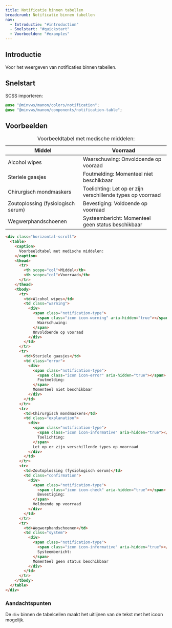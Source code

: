 ```yaml
---
title: Notificatie binnen tabellen
breadcrumb: Notificatie binnen tabellen
nav:
  - Introductie: "#introduction"
  - Snelstart: "#quickstart"
  - Voorbeelden: "#examples"
---
```


<h2 id="introduction">Introductie</h2>

Voor het weergeven van notificaties binnen tabellen.

<h2 id="quickstart">Snelstart</h2>

SCSS importeren:

```scss
@use "@minvws/manon/colors/notification";
@use "@minvws/manon/components/notification-table";
```

<h2 id="examples">Voorbeelden</h2>

<div class="horizontal-scroll">
  <table>
    <caption>Voorbeeldtabel met medische middelen: </caption>
    <thead>
      <tr>
        <th scope="col">Middel</th>
        <th scope="col">Voorraad</th>
      </tr>
    </thead>
    <tbody>
      <tr>
        <td>Alcohol wipes</td>
        <td class="warning"> 
          <div>
            <span class="notification-type">
              <span class="icon icon-warning" aria-hidden="true"></span>
              Waarschuwing:
            </span>
            Onvoldoende op vooraad
          </div>
        </td>
      </tr>
      <tr>
        <td >Steriele gaasjes</td>
        <td class="error">
          <div>
            <span class="notification-type">
              <span class="icon icon-error" aria-hidden="true"></span>
              Foutmelding:
            </span>
            Momenteel niet beschikbaar
          </div>
        </td>
      </tr>
      <tr>
        <td>Chirurgisch mondmaskers</td>
        <td class="explanation">
          <div>
            <span class="notification-type">
              <span class="icon icon-informative" aria-hidden="true"></span>
              Toelichting:
            </span>
            Let op er zijn verschillende types op voorraad
          </div>
        </td>
      </tr>
      <tr>
        <td>Zoutoplossing (fysiologisch serum)</td>
        <td class="confirmation">
          <div>
            <span class="notification-type">
              <span class="icon icon-check" aria-hidden="true"></span>
              Bevestiging:
            </span>
            Voldoende op voorraad
          </div>
        </td>
      </tr>
       <tr>
        <td>Wegwerphandschoenen</td>
        <td class="system">
          <div>
            <span class="notification-type">
              <span class="icon icon-informative" aria-hidden="true"></span>
              Systeembericht:
            </span>
            Momenteel geen status beschikbaar
          </div>
        </td>
      </tr>
    </tbody>
  </table>
</div>

```html
<div class="horizontal-scroll">
  <table>
    <caption>
      Voorbeeldtabel met medische middelen:
    </caption>
    <thead>
      <tr>
        <th scope="col">Middel</th>
        <th scope="col">Voorraad</th>
      </tr>
    </thead>
    <tbody>
      <tr>
        <td>Alcohol wipes</td>
        <td class="warning">
          <div>
            <span class="notification-type">
              <span class="icon icon-warning" aria-hidden="true"></span>
              Waarschuwing:
            </span>
            Onvoldoende op vooraad
          </div>
        </td>
      </tr>
      <tr>
        <td>Steriele gaasjes</td>
        <td class="error">
          <div>
            <span class="notification-type">
              <span class="icon icon-error" aria-hidden="true"></span>
              Foutmelding:
            </span>
            Momenteel niet beschikbaar
          </div>
        </td>
      </tr>
      <tr>
        <td>Chirurgisch mondmaskers</td>
        <td class="explanation">
          <div>
            <span class="notification-type">
              <span class="icon icon-informative" aria-hidden="true"></span>
              Toelichting:
            </span>
            Let op er zijn verschillende types op voorraad
          </div>
        </td>
      </tr>
      <tr>
        <td>Zoutoplossing (fysiologisch serum)</td>
        <td class="confirmation">
          <div>
            <span class="notification-type">
              <span class="icon icon-check" aria-hidden="true"></span>
              Bevestiging:
            </span>
            Voldoende op voorraad
          </div>
        </td>
      </tr>
      <tr>
        <td>Wegwerphandschoenen</td>
        <td class="system">
          <div>
            <span class="notification-type">
              <span class="icon icon-informative" aria-hidden="true"></span>
              Systeembericht:
            </span>
            Momenteel geen status beschikbaar
          </div>
        </td>
      </tr>
    </tbody>
  </table>
</div>
```

### Aandachtspunten

De <code>div</code> binnen de tabelcellen maakt het uitlijnen van de tekst met het icoon mogelijk.
